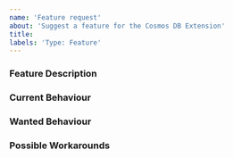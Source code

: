 ```yaml
---
name: 'Feature request'
about: 'Suggest a feature for the Cosmos DB Extension'
title:
labels: 'Type: Feature'
---
```


<!-- Please use markdown (https://guides.github.com/features/mastering-markdown/) semantics throughout the feature description. -->

### Feature Description

<!-- 
    Please provide a description of the feature you envision.
    For example (pseudo-)code snippets showing what it might look like help us understand your suggestion better. 
-->

### Current Behaviour

<!-- Please share the current behaviour of the Cosmos DB Extension around this topic, if applicable. -->

### Wanted Behaviour

<!-- Please describe the desired outcome through the Cosmos DB Extension around the suggested feature. -->

### Possible Workarounds

<!-- If applicable, share any workarounds for the described feature. -->
